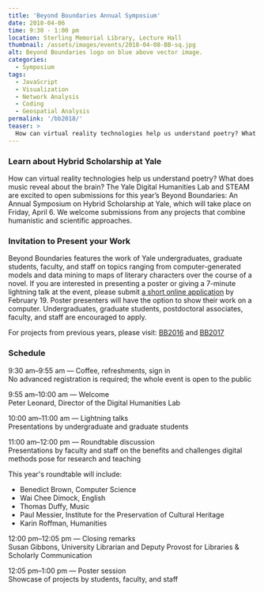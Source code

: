 ```yaml
---
title: 'Beyond Boundaries Annual Symposium'
date: 2018-04-06
time: 9:30 - 1:00 pm
location: Sterling Memorial Library, Lecture Hall
thumbnail: /assets/images/events/2018-04-08-BB-sq.jpg
alt: Beyond Boundaries logo on blue above vector image.
categories:
  - Symposium
tags:
  - JavaScript
  - Visualization
  - Network Analysis
  - Coding
  - Geospatial Analysis
permalink: '/bb2018/'
teaser: >
  How can virtual reality technologies help us understand poetry? What does music reveal about the brain? Find out at this year's Beyond Boundaries: An Annual Symposium on Hybrid Scholarship at Yale.
---
```


### Learn about Hybrid Scholarship at Yale 

How can virtual reality technologies help us understand poetry? What does music reveal about the brain? The Yale Digital Humanities Lab and STEAM are excited to open submissions for this year’s Beyond Boundaries: An Annual Symposium on Hybrid Scholarship at Yale, which will take place on Friday, April 6. We welcome submissions from any projects that combine humanistic and scientific approaches. 

### Invitation to Present your Work
Beyond Boundaries features the work of Yale undergraduates, graduate students, faculty, and staff on topics ranging from computer-generated models and data mining to maps of literary characters over the course of a novel. If you are interested in presenting a poster or giving a 7-minute lightning talk at the event, please submit <a href='https://docs.google.com/forms/d/e/1FAIpQLSeTuMU5uVcURVlvH9BXrCtiIN5jfitKBxSRVtZPslQpOzHQzQ/viewform' target='_blank'>a short online application</a> by February 19. Poster presenters will have the option to show their work on a computer. Undergraduates, graduate students, postdoctoral associates, faculty, and staff are encouraged to apply.

For projects from previous years, please visit: <a href='{{ site.baseurl }}/events/2016-04-08-beyond-boundaries' target='_blank'>BB2016</a> and <a href='{{ site.baseurl }}/events/2017-04-07-beyond-boundaries' target='_blank'>BB2017</a>

### Schedule

9:30 am–9:55 am — Coffee, refreshments, sign in  
No advanced registration is required; the whole event is open to the public
 
9:55 am–10:00 am — Welcome  
Peter Leonard, Director of the Digital Humanities Lab
 
10:00 am–11:00 am — Lightning talks    
Presentations by undergraduate and graduate students
 
11:00 am–12:00 pm — Roundtable discussion  
Presentations by faculty and staff on the benefits and challenges digital methods pose for research and teaching

This year's roundtable will include: 

* Benedict Brown, Computer Science
* Wai Chee Dimock, English
* Thomas Duffy, Music
* Paul Messier, Institute for the Preservation of Cultural Heritage
* Karin Roffman, Humanities
 
12:00 pm–12:05 pm — Closing remarks  
Susan Gibbons, University Librarian and Deputy Provost for Libraries & Scholarly Communication
 
12:05 pm–1:00 pm — Poster session  
Showcase of projects by students, faculty, and staff